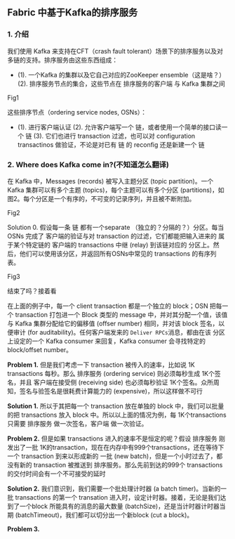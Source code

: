 ## Fabric 中基于Kafka的排序服务
### 1. 介绍
我们使用 Kafka 来支持在CFT（crash fault tolerant）场景下的排序服务以及对多链的支持。排序服务由这些东西组成：

- (1). 一个Kafka 的集群以及它自己对应的ZooKeeper ensemble（这是啥？）
(2). 排序服务节点的集合，这些节点在 排序服务的客户端 与 Kafka 集群之间

Fig1

这些排序节点（ordering service nodes, OSNs）：

- (1). 进行客户端认证
(2). 允许客户端写一个 链，或者使用一个简单的接口读一个 链
(3). 它们也进行 transaction 过滤，也可以对 configuration transactinos 做验证，不论是对已有 链 的 reconfig 还是新建一个 链

### 2. Where does Kafka come in?(不知道怎么翻译)
在 Kafka 中，Messages (records) 被写入主题分区 (topic partition)。一个 Kafka 集群可以有多个主题 (topics)，每个主题可以有多个分区 (partitions)，如图2。每个分区是一个有序的，不可变的记录序列，并且被不断附加。

Fig2

Solution 0. 假设每一条 链 都有一个separate （独立的？分隔的？）分区。每当OSNs 完成了 客户端的验证与对 transaction 的过滤，它们都能把输入进来的 属于某个特定链的 客户端的 transactions 中继 (relay) 到该链对应的 分区上。然后，他们可以使用该分区，并返回所有OSNs中常见的 transactions 的有序列表。

Fig3

结束了吗？接着看

在上面的例子中，每一个 client transaction 都是一个独立的 block；OSN 把每一个 transaction 打包进一个 Block 类型的 message 中，并对其分配一个值，该值与 Kafka 集群分配给它的偏移值 (offser number) 相同，并对该 block 签名，以便审计 (for auditability)。任何客户端发来的 `Deliver RPCs`消息，都由在该 分区上设定的一个 Kafka consumer 来回复，Kafka consumer 会寻找特定的 block/offset number。

**Problem 1.** 但是我们考虑一下 transaction 被传入的速率，比如说 1K transactions 每秒。那么 排序服务 (ordering service) 则必须每秒生成 1K个签名，并且 客户端在接受侧 (receiving side) 也必须每秒验证 1K个签名。众所周知，签名与验签名是很耗费计算能力的 (expensive)，所以这样做不可行

**Solution 1.** 所以于其把每一个 transaction 放在单独的 block 中，我们可以批量的把 transactions 放入 block 中。所以以上面的情况为例，每 1K个transactions 只需要 排序服务 做一次签名，客户端 做一次验证。

**Problem 2.** 但是如果 transactions 进入的速率不是恒定的呢？假设 排序服务 刚发出了一批 1K的transaction，现在在内存中有999个transactions，还在等待下一个 transaction 到来以形成新的 一批 (new batch)，但是一个小时过去了，都没有新的 transaction 被推送到 排序服务。那么先前到达的999个 transactions 的交付时间会有一个不可接受的延时

**Solution 2.** 我们意识到，我们需要一个批处理计时器 (a batch timer)。当新的一批 transactions 的第一个 transation 进入时，设定计时器。接着，无论是我们达到了一个block 所能具有的消息的最大数量 (batchSize)，还是当计时器计时器当期 (batchTimeout)，我们都可以切分出一个新block (cut a block)。

**Problem 3.** 


















